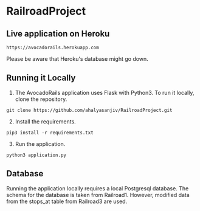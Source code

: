 # RailroadProject

## Live application on Heroku
```
https://avocadorails.herokuapp.com
```
Please be aware that Heroku's database might go down.

## Running it Locally

1. The AvocadoRails application uses Flask with Python3. To run it locally, clone the repository.
```
git clone https://github.com/ahalyasanjiv/RailroadProject.git
```

2. Install the requirements.
```
pip3 install -r requirements.txt
```

3. Run the application.
```
python3 application.py
```

## Database
Running the application locally requires a local Postgresql database.
The schema for the database is taken from Railroad1. However, modified data from the stops_at table from Railroad3 are used.
